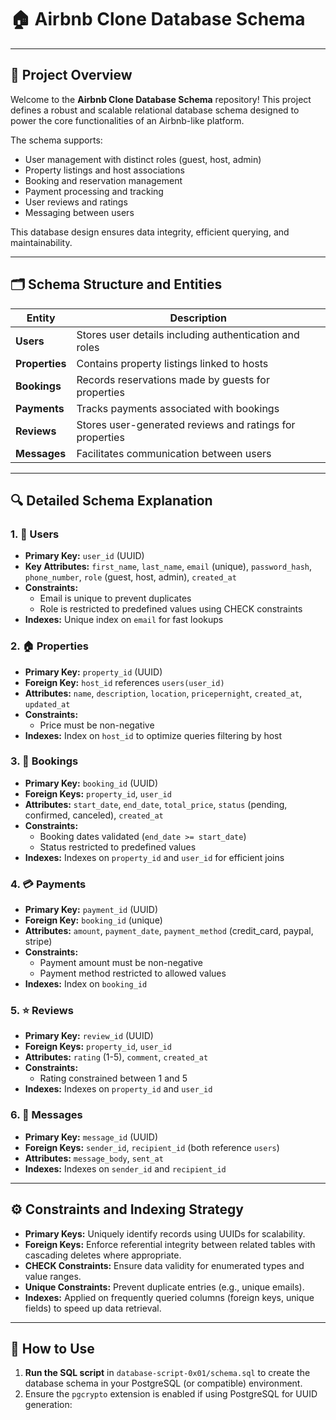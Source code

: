 # 🏠 Airbnb Clone Database Schema

---

## 📖 Project Overview

Welcome to the **Airbnb Clone Database Schema** repository! This project defines a robust and scalable relational database schema designed to power the core functionalities of an Airbnb-like platform.

The schema supports:

- User management with distinct roles (guest, host, admin)  
- Property listings and host associations  
- Booking and reservation management  
- Payment processing and tracking  
- User reviews and ratings  
- Messaging between users  

This database design ensures data integrity, efficient querying, and maintainability.

---

## 🗂️ Schema Structure and Entities

| Entity    | Description                                                  |
| --------- | ------------------------------------------------------------ |
| **Users**     | Stores user details including authentication and roles       |
| **Properties**| Contains property listings linked to hosts                   |
| **Bookings**  | Records reservations made by guests for properties           |
| **Payments**  | Tracks payments associated with bookings                      |
| **Reviews**   | Stores user-generated reviews and ratings for properties     |
| **Messages**  | Facilitates communication between users                       |

---

## 🔍 Detailed Schema Explanation

### 1. 👤 Users

- **Primary Key:** `user_id` (UUID)  
- **Key Attributes:** `first_name`, `last_name`, `email` (unique), `password_hash`, `phone_number`, `role` (guest, host, admin), `created_at`  
- **Constraints:**  
  - Email is unique to prevent duplicates  
  - Role is restricted to predefined values using CHECK constraints  
- **Indexes:** Unique index on `email` for fast lookups  

### 2. 🏠 Properties

- **Primary Key:** `property_id` (UUID)  
- **Foreign Key:** `host_id` references `users(user_id)`  
- **Attributes:** `name`, `description`, `location`, `pricepernight`, `created_at`, `updated_at`  
- **Constraints:**  
  - Price must be non-negative  
- **Indexes:** Index on `host_id` to optimize queries filtering by host  

### 3. 📅 Bookings

- **Primary Key:** `booking_id` (UUID)  
- **Foreign Keys:** `property_id`, `user_id`  
- **Attributes:** `start_date`, `end_date`, `total_price`, `status` (pending, confirmed, canceled), `created_at`  
- **Constraints:**  
  - Booking dates validated (`end_date >= start_date`)  
  - Status restricted to predefined values  
- **Indexes:** Indexes on `property_id` and `user_id` for efficient joins  

### 4. 💳 Payments

- **Primary Key:** `payment_id` (UUID)  
- **Foreign Key:** `booking_id` (unique)  
- **Attributes:** `amount`, `payment_date`, `payment_method` (credit_card, paypal, stripe)  
- **Constraints:**  
  - Payment amount must be non-negative  
  - Payment method restricted to allowed values  
- **Indexes:** Index on `booking_id`  

### 5. ⭐ Reviews

- **Primary Key:** `review_id` (UUID)  
- **Foreign Keys:** `property_id`, `user_id`  
- **Attributes:** `rating` (1-5), `comment`, `created_at`  
- **Constraints:**  
  - Rating constrained between 1 and 5  
- **Indexes:** Indexes on `property_id` and `user_id`  

### 6. 💬 Messages

- **Primary Key:** `message_id` (UUID)  
- **Foreign Keys:** `sender_id`, `recipient_id` (both reference `users`)  
- **Attributes:** `message_body`, `sent_at`  
- **Indexes:** Indexes on `sender_id` and `recipient_id`  

---

## ⚙️ Constraints and Indexing Strategy

- **Primary Keys:** Uniquely identify records using UUIDs for scalability.  
- **Foreign Keys:** Enforce referential integrity between related tables with cascading deletes where appropriate.  
- **CHECK Constraints:** Ensure data validity for enumerated types and value ranges.  
- **Unique Constraints:** Prevent duplicate entries (e.g., unique emails).  
- **Indexes:** Applied on frequently queried columns (foreign keys, unique fields) to speed up data retrieval.

---

## 🚀 How to Use

1. **Run the SQL script** in `database-script-0x01/schema.sql` to create the database schema in your PostgreSQL (or compatible) environment.  
2. Ensure the `pgcrypto` extension is enabled if using PostgreSQL for UUID generation:  

